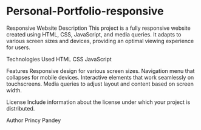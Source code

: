# Personal-Portfolio-responsive
Responsive Website
Description
This project is a fully responsive website created using HTML, CSS, JavaScript, and media queries. It adapts to various screen sizes and devices, providing an optimal viewing experience for users.

Technologies Used
HTML
CSS
JavaScript

Features
Responsive design for various screen sizes.
Navigation menu that collapses for mobile devices.
Interactive elements that work seamlessly on touchscreens.
Media queries to adjust layout and content based on screen width.

License
Include information about the license under which your project is distributed.

Author
Princy Pandey
